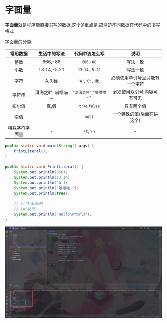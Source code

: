 # 字面量

**字面量**就是程序能直接书写的数据,这个的重点是,搞清楚不同数据在代码中的书写格式

字面量的分类:

| 常用数据 | 生活中的写法 | 代码中该怎么写 | 说明 |
| :------: | :----: | :--: | :--: |
| 整数 | 666,-88 | `666`,`-88` | 写法一致 |
| 小数 | 13.14,-5.21 | `13.14`,`-5.21`| 写法一致 |
| 字符 | A,0,我 | `'A'`,`'0'`,`'我'` | 必须使用单引号且只能有一个字符 |
| 字符串 | 洱海之畔, 喵喵喵~ | `"洱海之畔"`,`"喵喵喵~"` | 必须使用双引号,内容可有可无 |
| 布尔值 | 真,假 | `true`,`false` | 只有两个值 |
| 空值 | - | `null` | 一个特殊的值(后面在讲这个) |
| 特殊字符字面量 | - | `\t`, `\n` | - |

```java
public static void main(String[] args) {
    PrintLiteral();
}

public static void PrintLiteral() {
    System.out.println(666);
    System.out.println(13.14);
    System.out.println('A');
    System.out.println("喵喵喵~");
    System.out.println(true);

    // \t(Tab缩进)
    // \n(换行)
    System.out.println("Hello\nWorld");
}
```

![10-1](assets/10-1.png)
